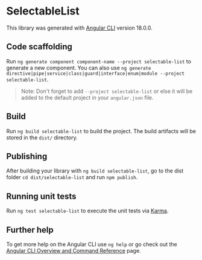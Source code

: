# SelectableList

This library was generated with [Angular CLI](https://github.com/angular/angular-cli) version 18.0.0.

## Code scaffolding

Run `ng generate component component-name --project selectable-list` to generate a new component. You can also use `ng generate directive|pipe|service|class|guard|interface|enum|module --project selectable-list`.
> Note: Don't forget to add `--project selectable-list` or else it will be added to the default project in your `angular.json` file. 

## Build

Run `ng build selectable-list` to build the project. The build artifacts will be stored in the `dist/` directory.

## Publishing

After building your library with `ng build selectable-list`, go to the dist folder `cd dist/selectable-list` and run `npm publish`.

## Running unit tests

Run `ng test selectable-list` to execute the unit tests via [Karma](https://karma-runner.github.io).

## Further help

To get more help on the Angular CLI use `ng help` or go check out the [Angular CLI Overview and Command Reference](https://angular.io/cli) page.
